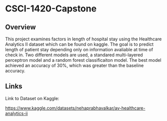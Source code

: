 # CSCI-1420-Capstone

## Overview

This project examines factors in length of hospital stay using the Healthcare Analytics II dataset which can be found on kaggle. The goal is to predict length of patient stay depending only on information avaliable at time of check in. Two different models are used, a standared multi-layered perceptron model and a random forest classificaiton model. The best model achieved an accuracy of 30%, which was greater than the baseline accuracy. 

## Links

Link to Dataset on Kaggle:

https://www.kaggle.com/datasets/nehaprabhavalkar/av-healthcare-analytics-ii
